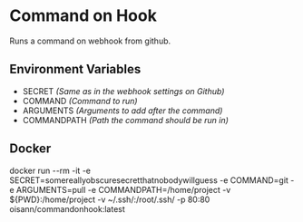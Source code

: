 # Command on Hook
Runs a command on webhook from github.


## Environment Variables
- SECRET *(Same as in the webhook settings on Github)*
- COMMAND *(Command to run)*
- ARGUMENTS *(Arguments to add after the command)*
- COMMANDPATH *(Path the command should be run in)*

## Docker

  docker run --rm -it -e SECRET=somereallyobscuresecretthatnobodywillguess -e COMMAND=git -e ARGUMENTS=pull -e COMMANDPATH=/home/project -v ${PWD}:/home/project -v ~/.ssh/:/root/.ssh/ -p 80:80 oisann/commandonhook:latest
